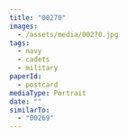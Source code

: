 ```yaml
---
title: "00270"
images:
  - /assets/media/00270.jpg
tags:
  - navy
  - cadets
  - military
paperId:
  - postcard
mediaType: Portrait
date: ""
similarTo:
  - "00269"
---
```

